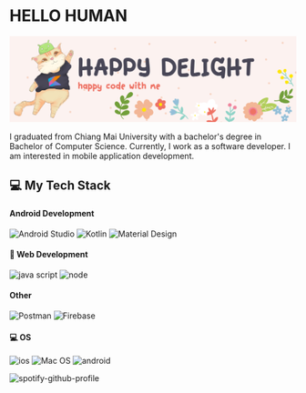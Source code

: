 # HELLO HUMAN

![banner](./image/banner_new.png)

I graduated from Chiang Mai University with a bachelor's degree in Bachelor of Computer Science.
Currently, I work as a software developer. I am interested in mobile application development.

## 💻 My Tech Stack

#### Android Development

![Android Studio](https://img.shields.io/badge/Android_Studio-3DDC84?style=for-the-badge&logo=android-studio&logoColor=white)
![Kotlin](https://img.shields.io/badge/Kotlin-0095D5?&style=for-the-badge&logo=kotlin&logoColor=white)
![Material Design](https://img.shields.io/badge/material%20design-757575?style=for-the-badge&logo=material%20design&logoColor=white)

#### 🚀 Web Development

![java script](https://img.shields.io/badge/JavaScript-F7DF1E?style=for-the-badge&logo=javascript&logoColor=black)
![node](https://img.shields.io/badge/Node.js-43853D?style=for-the-badge&logo=node.js&logoColor=white)

#### Other

![Postman](https://img.shields.io/badge/Postman-FF6C37?style=for-the-badge&logo=Postman&logoColor=white)
![Firebase](https://img.shields.io/badge/firebase-ffca28?style=for-the-badge&logo=firebase&logoColor=black)

#### 💻 OS

![ios](https://img.shields.io/badge/iOS-000000?style=for-the-badge&logo=ios&logoColor=white)
![Mac OS](https://img.shields.io/badge/mac%20os-000000?style=for-the-badge&logo=macos&logoColor=F0F0F0)
![android](https://img.shields.io/badge/Android-3DDC84?style=for-the-badge&logo=android&logoColor=white)

![spotify-github-profile](https://spotify-github-profile.vercel.app/api/view?uid=21ph7fvwlmtvelek2dfqworea&cover_image=true&theme=default)
